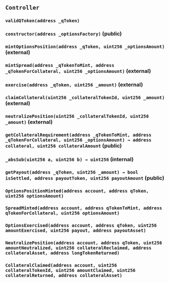 ## `Controller`

### `validQToken(address _qToken)`

### `constructor(address _optionsFactory)` (public)

### `mintOptionsPosition(address _qToken, uint256 _optionsAmount)` (external)

### `mintSpread(address _qTokenToMint, address _qTokenForCollateral, uint256 _optionsAmount)` (external)

### `exercise(address _qToken, uint256 _amount)` (external)

### `claimCollateral(uint256 _collateralTokenId, uint256 _amount)` (external)

### `neutralizePosition(uint256 _collateralTokenId, uint256 _amount)` (external)

### `getCollateralRequirement(address _qTokenToMint, address _qTokenForCollateral, uint256 _optionsAmount) → address collateral, uint256 collateralAmount` (public)

### `_absSub(uint256 a, uint256 b) → uint256` (internal)

### `getPayout(address _qToken, uint256 _amount) → bool isSettled, address payoutToken, uint256 payoutAmount` (public)

### `OptionsPositionMinted(address account, address qToken, uint256 optionsAmount)`

### `SpreadMinted(address account, address qTokenToMint, address qTokenForCollateral, uint256 optionsAmount)`

### `OptionsExercised(address account, address qToken, uint256 amountExercised, uint256 payout, address payoutAsset)`

### `NeutralizePosition(address account, address qToken, uint256 amountNeutralized, uint256 collateralReclaimed, address collateralAsset, address longTokenReturned)`

### `CollateralClaimed(address account, uint256 collateralTokenId, uint256 amountClaimed, uint256 collateralReturned, address collateralAsset)`
